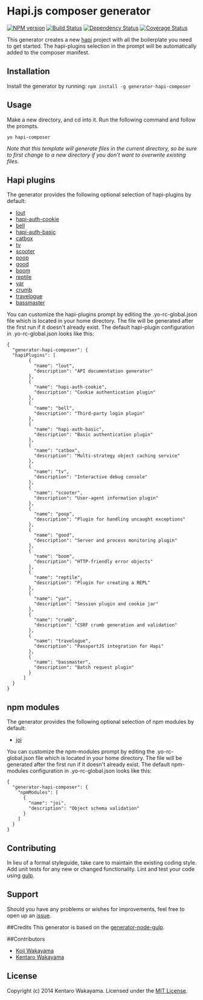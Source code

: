 # Hapi.js composer generator
[![NPM version][npm-image]][npm-url] [![Build Status][travis-image]][travis-url] [![Dependency Status][daviddm-url]][daviddm-image] [![Coverage Status][coveralls-image]][coveralls-url]

This generator creates a new [hapi](http://hapijs.com/) project with all the boilerplate you need to get started. The hapi-plugins selection in the prompt will be automatically added to the composer manifest.

## Installation

Install the generator by running: `npm install -g generator-hapi-composer`


## Usage

Make a new directory, and cd into it.
Run the following command and follow the prompts.

```
yo hapi-composer
```

_Note that this template will generate files in the current directory, so be sure to first change to a new directory if you don't want to overwrite existing files._

## Hapi plugins
The generator provides the following optional selection of hapi-plugins by default:

- [lout](https://github.com/spumko/lout)
- [hapi-auth-cookie](https://github.com/spumko/hapi-auth-cookie)
- [bell](https://github.com/spumko/bell)
- [hapi-auth-basic](https://github.com/spumko/hapi-auth-basic)
- [catbox](https://github.com/spumko/catbox)
- [tv](https://github.com/spumko/tv)
- [scooter](https://github.com/spumko/scooter)
- [poop](https://github.com/spumko/poop)
- [good](https://github.com/spumko/good)
- [boom](https://github.com/spumko/boom)
- [reptile](https://github.com/spumko/reptile)
- [yar](https://github.com/spumko/yar)
- [crumb](https://github.com/spumko/crumb)
- [travelogue](https://github.com/spumko/travelogue)
- [bassmaster](https://github.com/spumko/bassmaster)

You can customize the hapi-plugins prompt by editing the .yo-rc-global.json file which is located in your home directory. The file will be generated after the first run if it doesn't already exist. The default hapi-plugin configuration in .yo-rc-global.json looks like this:

```
{
  "generator-hapi-composer": {
  "hapiPlugins": [
        {
          "name": "lout",
          "description": "API documentation generator"
        },
        {
          "name": "hapi-auth-cookie",
          "description": "Cookie authentication plugin"
        },
        {
          "name": "bell",
          "description": "Third-party login plugin"
        },
        {
          "name": "hapi-auth-basic",
          "description": "Basic authentication plugin"
        },
        {
          "name": "catbox",
          "description": "Multi-strategy object caching service"
        },
        {
          "name": "tv",
          "description": "Interactive debug console"
        },
        {
          "name": "scooter",
          "description": "User-agent information plugin"
        },
        {
          "name": "poop",
          "description": "Plugin for handling uncaught exceptions"
        },
        {
          "name": "good",
          "description": "Server and process monitoring plugin"
        },
        {
          "name": "boom",
          "description": "HTTP-friendly error objects"
        },
        {
          "name": "reptile",
          "description": "Plugin for creating a REPL"
        },
        {
          "name": "yar",
          "description": "Session plugin and cookie jar"
        },
        {
          "name": "crumb",
          "description": "CSRF crumb generation and validation"
        },
        {
          "name": "travelogue",
          "description": "PassportJS integration for Hapi"
        },
        {
          "name": "bassmaster",
          "description": "Batch request plugin"
        }
      ]
  }
}
```

## npm modules
The generator provides the following optional selection of npm modules by default:

- [joi](https://github.com/spumko/joi)

You can customize the npm-modules prompt by editing the .yo-rc-global.json file which is located in your home directory. The file will be generated after the first run if it doesn't already exist. The default npm-modules configuration in .yo-rc-global.json looks like this:

```
{
  "generator-hapi-composer": {
    "npmModules": [
      {
        "name": "joi",
        "description": "Object schema validation"
      }
    ]
  }
}
```

## Contributing

In lieu of a formal styleguide, take care to maintain the existing coding style. Add unit tests for any new or changed functionality. Lint and test your code using [gulp](http://gulpjs.com/).

## Support

Should you have any problems or wishes for improvements, feel free to open up an [issue](https://github.com/wakayama-io/generator-hapi-composer/issues).

##Credits
This generator is based on the [generator-node-gulp](https://github.com/stefanbuck/generator-node-gulp).

##Contributors
- [Koji Wakayama](https://github.com/kojiwakayama)
- [Kentaro Wakayama](https://github.com/kwakayama)

## License

Copyright (c) 2014 Kentaro Wakayama. Licensed under the [MIT License](http://en.wikipedia.org/wiki/MIT_License).

[npm-url]: https://npmjs.org/package/generator-hapi-composer
[npm-image]: https://badge.fury.io/js/generator-hapi-composer.svg
[travis-url]: https://travis-ci.org/wakayama-io/generator-hapi-composer
[travis-image]: https://travis-ci.org/wakayama-io/generator-hapi-composer.svg?branch=master
[daviddm-url]: https://david-dm.org/wakayama-io/generator-hapi-composer.svg?theme=shields.io
[daviddm-image]: https://david-dm.org/wakayama-io/generator-hapi-composer
[coveralls-url]: https://coveralls.io/r/wakayama-io/generator-hapi-composer
[coveralls-image]: https://coveralls.io/repos/wakayama-io/generator-hapi-composer/badge.png
